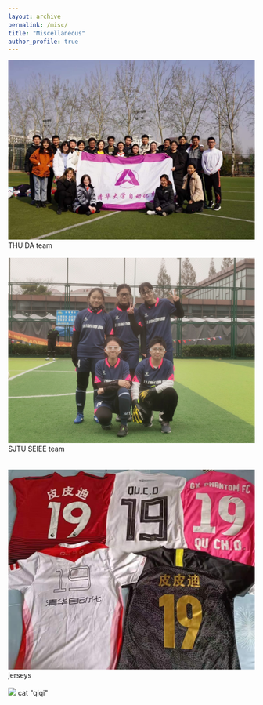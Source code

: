 ```yaml
---
layout: archive
permalink: /misc/
title: "Miscellaneous"
author_profile: true
---
```


<img src="/images/misc_img/IMG_9236.JPG" width="580"/> THU DA team
<br />
<br />
<img src="/images/misc_img/IMG_2310.JPG" width="580"/> SJTU SEIEE team
<br />
<br />   
<img src="/images/misc_img/IMG_9239.JPG" width="580"/> jerseys 
<br/>
<br />
<img src="/images/misc_img/IMG_8606.png" width="580"/> cat "qiqi"  
